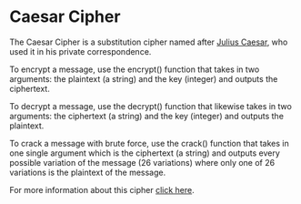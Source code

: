 # Caesar Cipher

The Caesar Cipher is a substitution cipher named after <a href="https://en.wikipedia.org/wiki/Julius_Caesar">Julius Caesar</a>, who used it in his private correspondence.

To encrypt a message, use the encrypt() function that takes in two arguments: the plaintext (a string) and the key (integer) and outputs the ciphertext.

To decrypt a message, use the decrypt() function that likewise takes in two arguments: the ciphertext (a string) and the key (integer) and outputs the plaintext.

To crack a message with brute force, use the crack() function that takes in one single argument which is the ciphertext (a string) and outputs every possible variation of the message (26 variations) where only one of 26 variations is the plaintext of the message.

For more information about this cipher <a href="https://en.wikipedia.org/wiki/Caesar_cipher">click here</a>.
